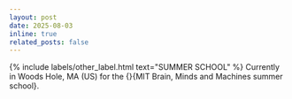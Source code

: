 ```yaml
---
layout: post
date: 2025-08-03 
inline: true
related_posts: false
---
```


{% include labels/other_label.html text="SUMMER SCHOOL" %} Currently in Woods Hole, MA (US) for the {}{MIT Brain, Minds and Machines summer school}.
